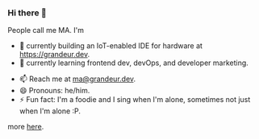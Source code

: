 ### Hi there 👋

People call me MA. I'm

- 🔭 currently building an IoT-enabled IDE for hardware at https://grandeur.dev.
- 🌱 currently learning frontend dev, devOps, and developer marketing.
<!-- - 👯 looking to collaborate on the IDE for hardware project. -->
<!-- - 🤔 I’m looking for help with the IDE for hardware, again! -->
<!-- - 💬 Ask me about ... -->
- 📫 Reach me at ma@grandeur.dev.
- 😄 Pronouns: he/him.
- ⚡ Fun fact: I'm a foodie and I sing when I'm alone, sometimes not just when I'm alone :P.

more [here](https://instanceofMA.github.io).
